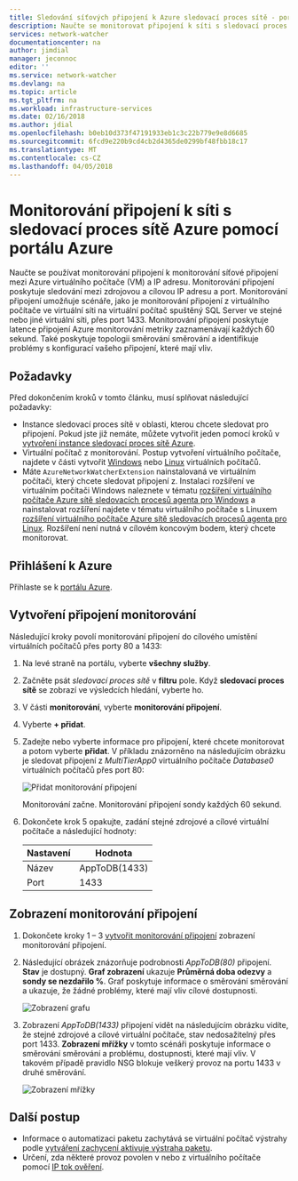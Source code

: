 ```yaml
---
title: Sledování síťových připojení k Azure sledovací proces sítě - portálu Azure | Microsoft Docs
description: Naučte se monitorovat připojení k síti s sledovací proces sítě Azure pomocí portálu Azure.
services: network-watcher
documentationcenter: na
author: jimdial
manager: jeconnoc
editor: ''
ms.service: network-watcher
ms.devlang: na
ms.topic: article
ms.tgt_pltfrm: na
ms.workload: infrastructure-services
ms.date: 02/16/2018
ms.author: jdial
ms.openlocfilehash: b0eb10d373f47191933eb1c3c22b779e9e8d6685
ms.sourcegitcommit: 6fcd9e220b9cd4cb2d4365de0299bf48fbb18c17
ms.translationtype: MT
ms.contentlocale: cs-CZ
ms.lasthandoff: 04/05/2018
---
```

# <a name="monitor-network-connections-with-azure-network-watcher-using-the-azure-portal"></a>Monitorování připojení k síti s sledovací proces sítě Azure pomocí portálu Azure

Naučte se používat monitorování připojení k monitorování síťové připojení mezi Azure virtuálního počítače (VM) a IP adresu. Monitorování připojení poskytuje sledování mezi zdrojovou a cílovou IP adresu a port. Monitorování připojení umožňuje scénáře, jako je monitorování připojení z virtuálního počítače ve virtuální síti na virtuální počítač spuštěný SQL Server ve stejné nebo jiné virtuální síti, přes port 1433. Monitorování připojení poskytuje latence připojení Azure monitorování metriky zaznamenávají každých 60 sekund. Také poskytuje topologii směrování směrování a identifikuje problémy s konfigurací vašeho připojení, které mají vliv.

## <a name="prerequisites"></a>Požadavky

Před dokončením kroků v tomto článku, musí splňovat následující požadavky:

* Instance sledovací proces sítě v oblasti, kterou chcete sledovat pro připojení. Pokud jste již nemáte, můžete vytvořit jeden pomocí kroků v [vytvoření instance sledovací proces sítě Azure](network-watcher-create.md).
* Virtuální počítač z monitorování. Postup vytvoření virtuálního počítače, najdete v části vytvořit [Windows](../virtual-machines/windows/quick-create-portal.md?toc=%2fazure%2fnetwork-watcher%2ftoc.json) nebo [Linux](../virtual-machines/linux/quick-create-portal.md?toc=%2fazure%2fnetwork-watcher%2ftoc.json) virtuálních počítačů.
* Máte `AzureNetworkWatcherExtension` nainstalovaná ve virtuálním počítači, který chcete sledovat připojení z. Instalaci rozšíření ve virtuálním počítači Windows naleznete v tématu [rozšíření virtuálního počítače Azure sítě sledovacích procesů agenta pro Windows](../virtual-machines/windows/extensions-nwa.md?toc=%2fazure%2fnetwork-watcher%2ftoc.json) a nainstalovat rozšíření najdete v tématu virtuálního počítače s Linuxem [rozšíření virtuálního počítače Azure sítě sledovacích procesů agenta pro Linux](../virtual-machines/linux/extensions-nwa.md?toc=%2fazure%2fnetwork-watcher%2ftoc.json). Rozšíření není nutná v cílovém koncovým bodem, který chcete monitorovat.

## <a name="sign-in-to-azure"></a>Přihlášení k Azure 

Přihlaste se k [portálu Azure](http://portal.azure.com).

## <a name="create-a-connection-monitor"></a>Vytvoření připojení monitorování

Následující kroky povolí monitorování připojení do cílového umístění virtuálních počítačů přes porty 80 a 1433:

1. Na levé straně na portálu, vyberte **všechny služby**.
2. Začněte psát *sledovací proces sítě* v **filtru** pole. Když **sledovací proces sítě** se zobrazí ve výsledcích hledání, vyberte ho.
3. V části **monitorování**, vyberte **monitorování připojení**.
4. Vyberte **+ přidat**.
5. Zadejte nebo vyberte informace pro připojení, které chcete monitorovat a potom vyberte **přidat**. V příkladu znázorněno na následujícím obrázku je sledovat připojení z *MultiTierApp0* virtuálního počítače *Database0* virtuálních počítačů přes port 80:

    ![Přidat monitorování připojení](./media/connection-monitor/add-connection-monitor.png)

    Monitorování začne. Monitorování připojení sondy každých 60 sekund.
6. Dokončete krok 5 opakujte, zadání stejné zdrojové a cílové virtuální počítače a následující hodnoty:
    
    |Nastavení  |Hodnota          |
    |---------|---------      |
    |Název     | AppToDB(1433) |
    |Port     | 1433          |

## <a name="view-connection-monitoring"></a>Zobrazení monitorování připojení

1. Dokončete kroky 1 – 3 [vytvořit monitorování připojení](#create-a-connection-monitor) zobrazení monitorování připojení.
2. Následující obrázek znázorňuje podrobnosti *AppToDB(80)* připojení. **Stav** je dostupný. **Graf zobrazení** ukazuje **Průměrná doba odezvy** a **sondy se nezdařilo %**. Graf poskytuje informace o směrování směrování a ukazuje, že žádné problémy, které mají vliv cílové dostupnosti.

    ![Zobrazení grafu](./media/connection-monitor/view-graph.png)

3. Zobrazení *AppToDB(1433)* připojení vidět na následujícím obrázku vidíte, že stejné zdrojové a cílové virtuální počítače, stav nedosažitelný přes port 1433. **Zobrazení mřížky** v tomto scénáři poskytuje informace o směrování směrování a problému, dostupnosti, které mají vliv. V takovém případě pravidlo NSG blokuje veškerý provoz na portu 1433 v druhé směrování.

    ![Zobrazení mřížky](./media/connection-monitor/view-grid.png)

## <a name="next-steps"></a>Další postup

- Informace o automatizaci paketu zachytává se virtuální počítač výstrahy podle [vytváření zachycení aktivuje výstraha paketu](network-watcher-alert-triggered-packet-capture.md).
- Určení, zda některé provoz povolen v nebo z virtuálního počítače pomocí [IP tok ověření](network-watcher-check-ip-flow-verify-portal.md).